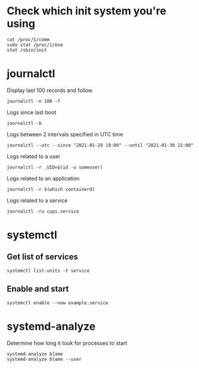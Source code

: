 # Check which init system you're using
```
cat /proc/1/comm
sudo stat /proc/1/exe
stat /sbin/init

```

# journalctl
Display last 100 records and follow
```
journalctl -n 100 -f
```

Logs since last boot
```
journalctl -b
```

Logs between 2 intervals specified in UTC time
```
journalctl --utc --since "2021-01-29 19:00" --until "2021-01-30 15:00"
```

Logs related to a user
```
journalctl -r _UID=$(id -u someuser)
```

Logs related to an application
```
journalctl -r $(which containerd)
```
Logs related to a service
```
journalctl -ru cups.service
```

# systemctl
## Get list of services
```
systemctl list-units -t service
```
## Enable and start
```
systemctl enable --now example.service
```

# systemd-analyze
Determine how long it took for processes to start
```
systemd-analyze blame
systemd-analyze blame --user
```